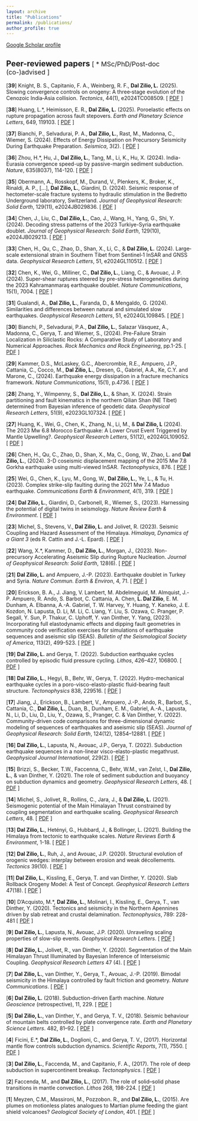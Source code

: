 ```yaml
---
layout: archive
title: "Publications"
permalink: /publications/
author_profile: true
---
```

<a href="https://scholar.google.com/citations?user=nvfIto8AAAAJ&hl=en" target="_blank">Google Scholar profile</a>

## Peer-reviewed papers <span style="font-weight: normal; font-size: smaller;">[ * MSc/PhD/Post-doc (co-)advised ]</span>

[**39**] Knight, B. S., Capitanio, F. A., Weinberg, R. F., **Dal Zilio, L.** (2025). Slowing convergence controls on orogeny: A three‐stage evolution of the Cenozoic India‐Asia collision. <i>Tectonics</i>, 44(1), e2024TC008509. [ <a href="http://lucadalzilio.github.io/files/Knight_et_al-2025.pdf" target="_blank">PDF</a> ]

[**38**] Huang, L.*, Heimisson, E. R., **Dal Zilio, L.** (2025). Poroelastic effects on rupture propagation across fault stepovers. <i>Earth and Planetary Science Letters</i>, 649, 119103. [ <a href="http://lucadalzilio.github.io/files/Huang_et_al-2024.pdf" target="_blank">PDF</a> ]

[**37**] Bianchi, P., Selvadurai, P. A., **Dal Zilio, L.**, Rast, M., Madonna, C., Wiemer, S. (2024). Effects of Energy Dissipation on Precursory Seismicity During Earthquake Preparation. <i>Seismica</i>, 3(2). [ <a href="http://lucadalzilio.github.io/files/Bianchi_et_al-2024b.pdf" target="_blank">PDF</a> ]

[**36**] Zhou, H.*, Hu, J., **Dal Zilio, L.**, Tang, M., Li, K., Hu, X. (2024). India-Eurasia convergence speed-up by passive-margin sediment subduction. <i>Nature</i>, 635(8037), 114-120. [ <a href="http://lucadalzilio.github.io/files/Zhou_et_al-2024-Nature.pdf" target="_blank">PDF</a> ]

[**35**] Obermann, A., Rosskopf, M., Durand, V., Plenkers, K., Broker, K., Rinaldi, A. P., [...], **Dal Zilio, L.**, Giardini, D. (2024). Seismic response of hectometer-scale fracture systems to hydraulic stimulation in the Bedretto Underground laboratory, Switzerland. <i>Journal of Geophysical Research: Solid Earth</i>, 129(11), e2024JB029836. [ <a href="http://lucadalzilio.github.io/files/Obermann_et_al-2024.pdf" target="_blank">PDF</a> ]

[**34**] Chen, J., Liu, C., **Dal Zilio, L.**, Cao, J., Wang, H., Yang, G., Shi, Y. (2024). Decoding stress patterns of the 2023 Turkiye-Syria earthquake doublet. <i>Journal of Geophysical Research: Solid Earth</i>, 129(10), e2024JB029213. [ <a href="http://lucadalzilio.github.io/files/Chen_et_al-2024d.pdf" target="_blank">PDF</a> ]

[**33**] Chen, H., Qu, C., Zhao, D., Shan, X., Li, C., & **Dal Zilio, L.** (2024). Large‐scale extensional strain in Southern Tibet from Sentinel‐1 InSAR and GNSS data. <i>Geophysical Research Letters</i>, 51, e2024GL110512. [ <a href="http://lucadalzilio.github.io/files/Chen_et_al-2024c.pdf" target="_blank">PDF</a> ]

[**32**] Chen, K., Wei, G., Milliner, C., **Dal Zilio, L.**, Liang, C., & Avouac, J. P. (2024). Super-shear ruptures steered by pre-stress heterogeneities during the 2023 Kahramanmaraş earthquake doublet. <i>Nature Communications</i>, 15(1), 7004. [ <a href="http://lucadalzilio.github.io/files/Chen_et_al-2024b.pdf" target="_blank">PDF</a> ]

[**31**] Gualandi, A., **Dal Zilio, L.**, Faranda, D., & Mengaldo, G. (2024). Similarities and differences between natural and simulated slow earthquakes. <i>Geophysical Research Letters</i>, 51, e2024GL109845. [ <a href="http://lucadalzilio.github.io/files/Gualandi_et_al-2024.pdf" target="_blank">PDF</a> ]

[**30**] Bianchi, P., Selvadurai, P.A., **Dal Zilio, L.**, Salazar Vásquez, A., Madonna, C., Gerya, T. and Wiemer, S., (2024). Pre-Failure Strain Localization in Siliclastic Rocks: A Comparative Study of Laboratory and Numerical Approaches. <i>Rock Mechanics and Rock Engineering</i>, pp.1-25. [ <a href="http://lucadalzilio.github.io/files/Bianchi_et_al-2024.pdf" target="_blank">PDF</a> ]

[**29**] Kammer, D.S., McLaskey, G.C., Abercrombie, R.E., Ampuero, J.P., Cattania, C., Cocco, M., **Dal Zilio, L.**, Dresen, G., Gabriel, A.A., Ke, C.Y. and Marone, C., (2024). Earthquake energy dissipation in a fracture mechanics framework. <i>Nature Communications</i>, 15(1), p.4736.  [ <a href="http://lucadalzilio.github.io/files/Kammer_et_al-2024.pdf" target="_blank">PDF</a> ]

[**28**] Zhang, Y., Wimpenny, S., **Dal Zilio, L.**, & Shan, X. (2024). Strain partitioning and fault kinematics in the northern Qilian Shan (NE Tibet) determined from Bayesian inference of geodetic data. <i>Geophysical Research Letters</i>, 51(9), e2023GL107324. [ <a href="http://lucadalzilio.github.io/files/Zhang_et_al-2024.pdf" target="_blank">PDF</a> ]

[**27**] Huang, K., Wei, G., Chen, K., Zhang, N., Li, M., & **Dal Zilio, L** (2024). The 2023 Mw 6.8 Morocco Earthquake: A Lower Crust Event Triggered by Mantle Upwelling?. <i>Geophysical Research Letters</i>, 51(12), e2024GL109052. [ <a href="http://lucadalzilio.github.io/files/Huang_et_al-2024.pdf" target="_blank">PDF</a> ]

[**26**] Chen, H., Qu, C., Zhao, D., Shan, X., Ma, C., Gong, W., Zhao, L. and **Dal Zilio, L.**, (2024). 3-D coseismic displacement mapping of the 2015 Mw 7.8 Gorkha earthquake using multi-viewed InSAR. <i>Tectonophysics</i>, 876. [ <a href="http://lucadalzilio.github.io/files/Chen_et_al-2024.pdf" target="_blank">PDF</a> ]

[**25**] Wei, G., Chen, K., Lyu, M., Gong, W., **Dal Zilio, L.**, Ye, L., & Tu, H. (2023). Complex strike-slip faulting during the 2021 Mw 7.4 Maduo earthquake. <i>Communications Earth & Environment</i>, 4(1), 319. [ <a href="http://lucadalzilio.github.io/files/Wei_et_al-2023.pdf" target="_blank">PDF</a> ]

[**24**] **Dal Zilio, L.**, Giardini, D., Carbonell, R., Wiemer, S., (2023). Harnessing the potential of digital twins in seismology. <i>Nature Review Earth & Environment</i>. [ <a href="http://lucadalzilio.github.io/files/Dal-Zilio_et_al-2023.pdf" target="_blank">PDF</a> ]

[**23**] Michel, S., Stevens, V., **Dal Zilio, L.** and Jolivet, R. (2023). Seismic Coupling and Hazard Assessment of the Himalaya. <i>Himalaya, Dynamics of a Giant 3</i> (eds R. Cattin and J.-L. Epard). [ <a href="https://onlinelibrary.wiley.com/doi/10.1002/9781394228683.ch6?target=_blank" target="_blank">PDF</a> ]

[**22**] Wang, X.*, Kammer, D., **Dal Zilio, L.**, Morgan, J., (2023). Non-precursory Accelerating Aseismic Slip during Rupture Nucleation. <i>Journal of Geophysical Research: Solid Earth</i>, 128(6). [ <a href="http://lucadalzilio.github.io/files/Wang_et_al-2023.pdf" target="_blank">PDF</a> ]

[**21**] **Dal Zilio, L.** and Ampuero, J.-P. (2023). Earthquake doublet in Turkey and Syria. <i>Nature Commun. Earth & Environ</i>, 4, 71. [ <a href="http://lucadalzilio.github.io/files/Dal_Zilio_Ampuero-2023.pdf" target="_blank">PDF</a> ]

[**20**] Erickson, B. A., J. Jiang, V. Lambert, M. Abdelmeguid, M. Almquist, J.-P. Ampuero, R. Ando, S. Barbot, C. Cattania, A. Chen, **L. Dal Zilio**, E. M. Dunham, A. Elbanna, A.-A. Gabriel, T. W. Harvey, Y. Huang, Y. Kaneko, J. E. Kozdon, N. Lapusta, D. Li, M. Li, C. Liang, Y. Liu, S. Ozawa, C. Pranger, P. Segall, Y. Sun, P. Thakur, C. Uphoff, Y. van Dinther, Y. Yang, (2023). Incorporating full elastodynamic effects and dipping fault geometries in community code verification exercises for simulations of earthquake sequences and aseismic slip (SEAS). <i>Bulletin of the Seismological Society of America</i>, 113(2), 499-523.  [ <a href="http://lucadalzilio.github.io/files/Erickson_et_al-2022.pdf" target="_blank">PDF</a> ]

[**19**] **Dal Zilio, L.** and Gerya, T. (2022). Subduction earthquake cycles controlled by episodic fluid pressure cycling. <i>Lithos</i>, 426–427, 106800.  [ <a href="http://lucadalzilio.github.io/files/Dal_Zilio_Gerya-2022.pdf" target="_blank">PDF</a> ]

[**18**] **Dal Zilio, L.**, Hegyi, B., Behr, W., Gerya, T. (2022). Hydro-mechanical earthquake cycles in a poro-visco-elasto-plastic fluid-bearing fault structure. <i>Tectonophysics</i> 838, 229516.  [ <a href="http://lucadalzilio.github.io/files/Dal_Zilio_et_al-2022b.pdf" target="_blank">PDF</a> ]

[**17**] Jiang, J., Erickson, B., Lambert, V., Ampuero, J.-P., Ando, R., Barbot, S., Cattania, C., **Dal Zilio, L.**, Duan, B., Dunham, E. M., Gabriel, A.-A., Lapusta, N., Li, D., Liu, D., Liu, Y., Ozawa, S., Pranger, C. & Van Dinther, Y. (2022). Community-driven code comparisons for three-dimensional dynamic modeling of sequences of earthquakes and aseismic slip (SEAS). <i>Journal of Geophysical Research: Solid Earth</i>, 124(12), 12854–12881.  [ <a href="http://lucadalzilio.github.io/files/Jiang_et_al-2022.pdf" target="_blank">PDF</a> ]

[**16**] **Dal Zilio, L.**, Lapusta, N., Avouac, J.P., Gerya, T. (2022). Subduction earthquake sequences in a non-linear visco-elasto-plastic megathrust. <i>Geophysical Journal International</i>, 229(2). [ <a href="http://lucadalzilio.github.io/files/Dal_Zilio_et_al-2022a.pdf" target="_blank">PDF</a> ]

[**15**] Brizzi, S., Becker, T.W., Faccenna, C., Behr, W.M., van Zelst, I., **Dal Zilio, L.**, & van Dinther, Y. (2021). The role of sediment subduction and buoyancy on subduction dynamics and geometry. <i>Geophysical Research Letters</i>, 48. [ <a href="http://lucadalzilio.github.io/files/Brizzi_et_al-2021.pdf" target="_blank">PDF</a> ]

[**14**] Michel, S., Jolivet, R., Rollins, C., Jara, J., & **Dal Zilio, L.** (2021). Seismogenic potential of the Main Himalayan Thrust constrained by coupling segmentation and earthquake scaling. <i>Geophysical Research Letters</i>, 48. [ <a href="http://lucadalzilio.github.io/files/Michel_et_al-2021.pdf" target="_blank">PDF</a> ]

[**13**] **Dal Zilio, L.**, Hetényi, G., Hubbard, J., & Bollinger, L. (2021). Building the Himalaya from tectonic to earthquake scales. <i>Nature Reviews Earth & Environment</i>, 1-18. [ <a href="http://lucadalzilio.github.io/files/Dal_Zilio_et_al-2021.pdf" target="_blank">PDF</a> ]

[**12**] **Dal Zilio, L.**, Ruh, J., and Avouac, J.P. (2020). Structural evolution of orogenic wedges: interplay between erosion and weak décollements. <i>Tectonics</i> 39(10). [ <a href="http://lucadalzilio.github.io/files/Dal_Zilio_et_al-2020_Tectonics.pdf" target="_blank">PDF</a> ]

[**11**] **Dal Zilio, L.**, Kissling, E., Gerya, T. and van Dinther, Y. (2020). Slab Rollback Orogeny Model: A Test of Concept. <i>Geophysical Research Letters</i> 47(18). [ <a href="http://lucadalzilio.github.io/files/Dal_zilio_2020_Slab_Rollback_Orogeny_Model.pdf" target="_blank">PDF</a> ]

[**10**] D’Acquisto, M.*, **Dal Zilio, L.**, Molinari, I., Kissling, E., Gerya, T., van Dinther, Y. (2020). Tectonics and seismicity in the Northern Apennines driven by slab retreat and crustal delamination. <i>Tectonophysics</i>, 789: 228-481 [ <a href="http://lucadalzilio.github.io/files/DAcquisto_et_al-2020.pdf" target="_blank">PDF</a> ]

[**9**] **Dal Zilio, L.**, Lapusta, N., Avouac, J.P. (2020). Unraveling scaling properties of slow-slip events. <i>Geophysical Research Letters</i>. [ <a href="http://lucadalzilio.github.io/files/Dal_Zilio_et_al-2020.pdf" target="_blank">PDF</a> ]

[**8**] **Dal Zilio, L.**, Jolivet, R., van Dinther, Y. (2020). Segmentation of the Main Himalayan Thrust Illuminated by Bayesian Inference of Interseismic Coupling. <i>Geophysical Research Letters</i> 47 (4). [ <a href="http://lucadalzilio.github.io/files/Dal_Zilio_et_al-2020-Geophysical_Research_Letters.pdf" target="_blank">PDF</a> ]

[**7**] **Dal Zilio, L.**, van Dinther, Y., Gerya, T., Avouac, J.-P. (2019). Bimodal seismicity in the Himalaya controlled by fault friction and geometry. <i>Nature Communications</i>. [ <a href="http://lucadalzilio.github.io/files/Dal_Zilio_et_al-2019.pdf" target="_blank">PDF</a> ]

[**6**] **Dal Zilio, L.** (2018). Subduction-driven Earth machine. <i>Nature Geoscience</i> (retrospective), 11, 229. [ <a href="http://lucadalzilio.github.io/files/Dal_Zilio-2018.pdf" target="_blank">PDF</a> ]

[**5**] **Dal Zilio, L.**, van Dinther, Y., and Gerya, T. V., (2018). Seismic behaviour of mountain belts controlled by plate convergence rate. <i>Earth and Planetary Science Letters</i>. 482, 81–92. [ <a href="http://lucadalzilio.github.io/files/Dal_Zilio_et_al-2018.pdf" target="_blank">PDF</a> ]

[**4**] Ficini, E.*, **Dal Zilio, L.**, Doglioni, C., and Gerya, T. V., (2017). Horizontal mantle flow controls subduction dynamics. <i>Scientific Reports</i>, 7(1), 7550. [ <a href="http://lucadalzilio.github.io/files/Ficini_et_al-2017.pdf" target="_blank">PDF</a> ]

[**3**] **Dal Zilio, L.**, Faccenda, M., and Capitanio, F. A., (2017). The role of deep subduction in supercontinent breakup. <i>Tectonophysics</i>. [ <a href="http://lucadalzilio.github.io/files/Dal_Zilio_et_al-2017.pdf" target="_blank">PDF</a> ]

[**2**] Faccenda, M., and **Dal Zilio, L.**, (2017). The role of solid–solid phase transitions in mantle convection. <i>Lithos</i> 268, 198-224. [ <a href="http://lucadalzilio.github.io/files/Faccenda_DalZilio-2017.pdf" target="_blank">PDF</a> ]

[**1**] Meyzen, C.M., Massironi, M., Pozzobon. R., and **Dal Zilio, L.**, (2015). Are plumes on motionless plates analogues to Martian plume feeding the giant shield volcanoes? <i>Geological Society of London</i>, 401. [ <a href="http://lucadalzilio.github.io/files/Meyzen_et_al-2014.pdf" target="_blank">PDF</a> ]
